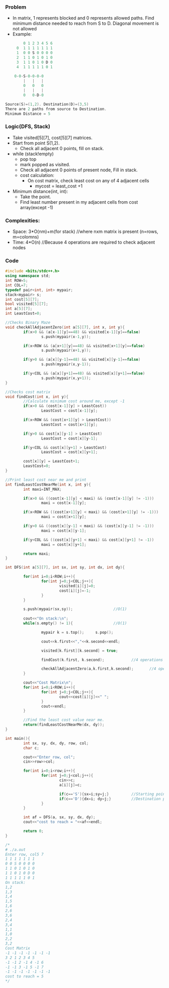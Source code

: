 ### Problem
- In matrix, 1 represents blocked and 0 represents allowed paths. Find minimum distance needed to reach from S to D. Diagonal movement is not allowed
- Example:
```c++
        0 1 2 3 4 5 6
     0  1 1 1 1 1 1 1
     1  0 0 S 0 0 0 0
     2  1 1 0 1 0 1 0
     3  1 1 0 1 0 D 0
     4  1 1 1 1 1 0 1
     
    0-0-S-0-0-0-0
        |   |   |
        0   0   0
        |   |   |
        0   0-D-0     

Source(S)=(1,2). Destination(D)=(3,5)
There are 2 paths from source to Destination.
Minimum Distance = 5
```        

### Logic(DFS, Stack)
- Take visited[5][7], cost[5][7] matrices.
- Start from point S(1,2). 
  - Check all adjacent 0 points, fill on stack.
- while (stack!empty)
  - pop top
  - mark popped as visited.
  - Check all adjacent 0 points of present node, Fill in stack.
  - cost calculation:
    - On cost matrix, check least cost on any of 4 adjacent cells
      - mycost = least_cost +1
- Minimum distance(int, int):
  - Take the point.
  - Find least number present in my adjacent cells from cost array(except -1)


### Complexities:
- Space: 3*O(nm)+m(for stack)     //where nxm matrix is present (n=rows, m=colomns)
- Time: 4*O(n)    //Because 4 operations are required to check adjacent nodes

### Code
```c++  
#include <bits/stdc++.h>
using namespace std;
int ROW=5;
int COL=7;
typedef pair<int, int> mypair;
stack<mypair> s;
int cost[5][7];
bool visited[5][7];
int a[5][7];
int LeastCost=0;

//Checks Binary Maze
void checkAllAdjacentZero(int a[5][7], int x, int y){
        if(x>0 && (a[x-1][y]==48) && visited[x-1][y]==false)
                s.push(mypair(x-1,y));

        if(x<ROW && (a[x+1][y]==48) && visited[x+1][y]==false)
                s.push(mypair(x+1,y));

        if(y>0 && (a[x][y-1]==48) && visited[x][y-1]==false)
                s.push(mypair(x,y-1));

        if(y<COL && (a[x][y+1]==48) && visited[x][y+1]==false)
                s.push(mypair(x,y+1));
}

//Checks cost matrix
void findCost(int x, int y){
        //Calculate minimum cost around me, except -1
        if(x>0 && (cost[x-1][y] > LeastCost))
                LeastCost = cost[x-1][y];

        if(x<ROW && (cost[x+1][y] > LeastCost))
                LeastCost = cost[x+1][y];

        if(y>0 && cost[x][y-1] > LeastCost)
                LeastCost = cost[x][y-1];

        if(y<COL && cost[x][y+1] > LeastCost)
                LeastCost = cost[x][y+1];

        cost[x][y] = LeastCost+1;
        LeastCost=0;
}

//Print least cost near me and print
int findLeastCostNearMe(int x, int y){
        int maxi=INT_MAX;

        if(x>0 && ((cost[x-1][y] < maxi) && (cost[x-1][y] != -1)))
                maxi = cost[x-1][y];

        if(x<ROW && ((cost[x+1][y] < maxi) && (cost[x+1][y] != -1)))
                maxi = cost[x+1][y];

        if(y>0 && ((cost[x][y-1] < maxi) && (cost[x][y-1] != -1)))
                maxi = cost[x][y-1];

        if(y<COL && ((cost[x][y+1] < maxi) && cost[x][y+1] != -1))
                maxi = cost[x][y+1];

        return maxi;
}

int DFS(int a[5][7], int sx, int sy, int dx, int dy){

        for(int i=0;i<ROW;i++){
                for(int j=0;j<COL;j++){
                        visited[i][j]=0;
                        cost[i][j]=-1;
                }
        }

        s.push(mypair(sx,sy));                  //O(1)
        
        cout<<"On stack:\n";
        while(s.empty() != 1){                  //O(1)

                mypair k = s.top();     s.pop();

                cout<<k.first<<","<<k.second<<endl;

                visited[k.first][k.second] = true;

                findCost(k.first, k.second);            //4 operations

                checkAllAdjacentZero(a,k.first,k.second);       //4 operations
        }

        cout<<"Cost Matrix\n";
        for(int i=0;i<ROW;i++){
                for(int j=0;j<COL;j++){
                        cout<<cost[i][j]<<" ";
                }
                cout<<endl;
        }

        //Find the least cost value near me.
        return(findLeastCostNearMe(dx, dy));
}

int main(){
        int sx, sy, dx, dy, row, col;
        char c;

        cout<<"Enter row, col";
        cin>>row>>col;

        for(int i=0;i<row;i++){
                for(int j=0;j<col;j++){
                        cin>>c;
                        a[i][j]=c;

                        if(c=='S'){sx=i;sy=j;}          //Starting point
                        if(c=='D'){dx=i; dy=j;}         //Destination point
                }
        }

        int af = DFS(a, sx, sy, dx, dy);
        cout<<"cost to reach = "<<af<<endl;

        return 0;
}

/*
# ./a.out 
Enter row, col5 7
1 1 1 1 1 1 1
0 0 S 0 0 0 0
1 1 0 1 0 1 0
1 1 0 1 0 D 0
1 1 1 1 1 0 1
On stack:
1,2
1,3
1,4
1,5
1,6
2,6
3,6
2,4
3,4
1,1
1,0
2,2
3,2
Cost Matrix
-1 -1 -1 -1 -1 -1 -1 
3 2 1 2 3 4 5 
-1 -1 2 -1 4 -1 6 
-1 -1 3 -1 5 -1 7 
-1 -1 -1 -1 -1 -1 -1 
cost to reach = 5
*/
```
